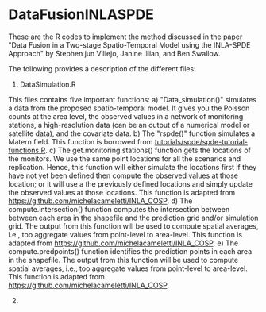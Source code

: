 # DataFusionINLASPDE

These are the R codes to implement the method discussed in the paper "Data Fusion in a Two-stage Spatio-Temporal Model using the INLA-SPDE Approach" by Stephen jun Villejo, Janine Illian, and Ben Swallow.

The following provides a description of the different files:

1. DataSimulation.R

  This files contains five important functions:
    a) "Data_simulation()" simulates a data from the proposed spatio-temporal model. It gives you the Poisson counts at the area level, the observed values in a network of monitoring stations, a high-resolution data (can be an output of a numerical model or satellite data), and the covariate data.
    b) The "rspde()" function simulates a Matern field. This function is borrowed from [tutorials/spde/spde-tutorial-functions.R](https://github.com/grantbrown/inla/blob/master/tutorials/spde/spde-tutorial-functions.R).
    c) The get.monitoring.stations() function gets the locations of the monitors. We use the same point locations for all the scenarios and replication. Hence, this function will either simulate the locations first if they have not yet been defined then compute the observed values at those location; or it will use a the previously defined locations and simply update the observed values at those locations. This function is adapted from https://github.com/michelacameletti/INLA_COSP. 
    d) The compute.intersection() function computes the intersection between between each area in the shapefile and the prediction grid and/or simulation grid. The output from this function will be used to compute spatial averages, i.e., too aggregate values from point-level to area-level. This function is adapted from https://github.com/michelacameletti/INLA_COSP. 
    e) The compute.predpoints() function identifies the prediction points in each area in the shapefile. The output from this function will be used to compute spatial averages, i.e., too aggregate values from point-level to area-level. This function is adapted from https://github.com/michelacameletti/INLA_COSP. 

  
2. 
